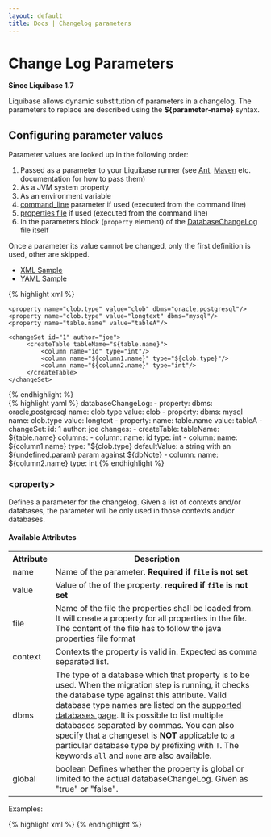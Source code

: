 ```yaml
---
layout: default
title: Docs | Changelog parameters 
---
```

<script>
  $(function() {
    $( "#changelog-tabs" ).tabs();
  });
</script>
# Change Log Parameters #

**Since Liquibase 1.7**

Liquibase allows dynamic substitution of parameters in a changelog.  The parameters to replace are described using the <b>${parameter-name}</b> syntax.

## Configuring parameter values ##

Parameter values are looked up in the following order:

  1. Passed as a parameter to your Liquibase runner (see [Ant](ant/index.html), [Maven](maven/index.html) etc. documentation for how to pass them)
  1. As a JVM system property
  1. As an environment variable
  1. [command_line](command_line.html) parameter if used (executed from the command line)
  1. [properties file](config_properties.html) if used (executed from the command line)
  1. In the parameters block (<code>property</code> element) of the [DatabaseChangeLog](/documentation/databasechangelog.html) file itself

Once a parameter its value cannot be changed, only the first definition is used, other are skipped. 

<div id='changelog-tabs'>
<ul>
    <li><a href="#tab-xml">XML Sample</a></li>
    <li><a href="#tab-yaml">YAML Sample</a></li>
</ul>
<div id='tab-xml'>
{% highlight xml %}
<databaseChangeLog
        xmlns="http://www.liquibase.org/xml/ns/dbchangelog"
        xmlns:xsi="http://www.w3.org/2001/XMLSchema-instance"
        xmlns:ext="http://www.liquibase.org/xml/ns/dbchangelog-ext"
        xsi:schemaLocation="http://www.liquibase.org/xml/ns/dbchangelog http://www.liquibase.org/xml/ns/dbchangelog/dbchangelog-3.8.xsd
        http://www.liquibase.org/xml/ns/dbchangelog-ext http://www.liquibase.org/xml/ns/dbchangelog/dbchangelog-ext.xsd">

    <property name="clob.type" value="clob" dbms="oracle,postgresql"/>
    <property name="clob.type" value="longtext" dbms="mysql"/>
    <property name="table.name" value="tableA"/>

    <changeSet id="1" author="joe">
         <createTable tableName="${table.name}">
             <column name="id" type="int"/>
             <column name="${column1.name}" type="${clob.type}"/>
             <column name="${column2.name}" type="int"/>
         </createTable>
    </changeSet>
</databaseChangeLog>
{% endhighlight %}
</div>
<div id='tab-yaml'>
{% highlight yaml %}
databaseChangeLog:
  - property:
      dbms: oracle,postgresql
      name: clob.type
      value: clob
  - property:
      dbms: mysql
      name: clob.type
      value: longtext
  - property:
      name: table.name
      value: tableA
  - changeSet:
      id: 1
      author: joe
      changes:
      - createTable:
          tableName: ${table.name}
          columns:
          - column:
              name: id
              type: int
          - column:
              name: ${column1.name}
              type: "${clob.type}
              defaultValue: a string with an ${undefined.param} param against ${dbNote}
          - column:
              name: ${column2.name}
              type: int
{% endhighlight %}
</div></div>
<p></p>

### &lt;property&gt; ###

Defines a parameter for the changelog. Given a list of contexts and/or databases, the parameter will be only used in those contexts and/or databases.

#### Available Attributes ####

<table>
<tr><th>Attribute</th><th>Description</th></tr>
<tr><td>name</td><td>Name of the parameter. <b>Required if <code>file</code> is not set</b></td></tr>
<tr><td>value</td><td>Value of the of the property. <b>required if <code>file</code> is not set</b>  </td></tr>
<tr><td>file</td><td>Name of the file the properties shall be loaded from. It will create a property for all properties in the file. 
The content of the file has to follow the java properties file format</td></tr>
<tr><td>context</td><td>Contexts the property is valid in. Expected as comma separated list.  </td></tr>
<tr><td>dbms</td><td>The type of a database which that property is to be used. When the migration step is running, it checks the database type against this 
  attribute. Valid database type names are listed on the <a href="../databases.html">supported databases page</a>. It is possible to list multiple databases separated by commas. 
  You can also specify that a changeset is <b>NOT</b> applicable to a particular database type by prefixing with <code>!</code>. The keywords <code>all</code> and <code>none</code> are 
  also available.</td></tr>
<tr><td>global</td><td>boolean Defines whether the property is global or limited to the actual databaseChangeLog. Given as "true" or "false".  </td></tr>
</table>

Examples:

{% highlight xml %}
    <property name="simpleproperty" value="somevalue"/>
    <property name="clob.type" value="clob" dbms="oracle,h2"/>
    <property name="clob.type" value="longtext" dbms="mysql"/>
    <property name="myproperty" value="yes" context="common,test"/>
    <property name="localproperty" value="foo" global="false"/>
{% endhighlight %}
